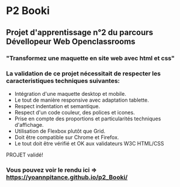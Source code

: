 # P2 Booki

## Projet d'apprentissage n°2 du parcours Dévellopeur Web Openclassrooms
### "Transformez une maquette en site web avec html et css"

### La validation de ce projet nécessitait de respecter les caracteristiques techniques suivantes:
* Intégration d'une maquette desktop et mobile.
* Le tout de manière responsive avec adaptation tablette.
* Respect indentation et semantique.
* Respect d'un code couleur, des polices et icones.
* Prise en compte des proportions et particularités techniques d'affichage.
* Utilisation de Flexbox plutôt que Grid.
* Doit être compatible sur Chrome et Firefox.
* Le tout doit être vérifié et OK aux validateurs W3C HTML/CSS 

PROJET validé!

### Vous pouvez voir le rendu ici => https://yoannpitance.github.io/p2_Booki/
